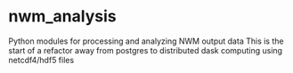 # nwm_analysis
Python modules for processing and analyzing NWM output data
This is the start of a refactor away from postgres to distributed dask computing using netcdf4/hdf5 files
